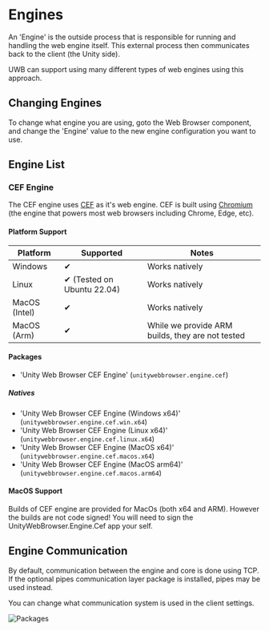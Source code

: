 # Engines

An 'Engine' is the outside process that is responsible for running and handling the web engine itself. This external process then communicates back to the client (the Unity side).

UWB can support using many different types of web engines using this approach.

## Changing Engines

To change what engine you are using, goto the Web Browser component, and change the 'Engine' value to the new engine configuration you want to use.

## Engine List

### CEF Engine

The CEF engine uses [CEF](https://bitbucket.org/chromiumembedded/cef/src/master/) as it's web engine. CEF is built using [Chromium](https://www.chromium.org/) (the engine that powers most web browsers including Chrome, Edge, etc).

#### Platform Support

|Platform     |Supported                  |Notes                                             |
|-------------|---------------------------|--------------------------------------------------|
|Windows      |✔                         |Works natively                                    |
|Linux        |✔ (Tested on Ubuntu 22.04)|Works natively                                    |
|MacOS (Intel)|✔                         |Works natively                                    |
|MacOS (Arm)  |✔                         |While we provide ARM builds, they are not tested  |

#### Packages

- 'Unity Web Browser CEF Engine' (`unitywebbrowser.engine.cef`)

##### Natives

- 'Unity Web Browser CEF Engine (Windows x64)' (`unitywebbrowser.engine.cef.win.x64`)
- 'Unity Web Browser CEF Engine (Linux x64)' (`unitywebbrowser.engine.cef.linux.x64`)
- 'Unity Web Browser CEF Engine (MacOS x64)' (`unitywebbrowser.engine.cef.macos.x64`)
- 'Unity Web Browser CEF Engine (MacOS arm64)' (`unitywebbrowser.engine.cef.macos.arm64`)

#### MacOS Support

Builds of CEF engine are provided for MacOs (both x64 and ARM). However the builds are not code signed! You will need to sign the UnityWebBrowser.Engine.Cef app your self.

## Engine Communication

By default, communication between the engine and core is done using TCP. If the optional pipes communication layer package is installed, pipes may be used instead.

You can change what communication system is used in the client settings.

![Packages](~/assets/images/articles/user/engines/CommunicationLayer.webp)
